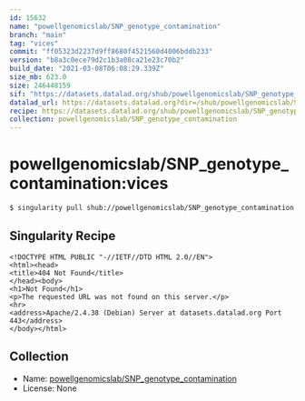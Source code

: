 ```yaml
---
id: 15632
name: "powellgenomicslab/SNP_genotype_contamination"
branch: "main"
tag: "vices"
commit: "ff05323d2237d9ff8680f4521560d4006bddb233"
version: "b8a3c0ece79d2c1b3a08ca21e23c70b2"
build_date: "2021-03-08T06:08:29.339Z"
size_mb: 623.0
size: 246448159
sif: "https://datasets.datalad.org/shub/powellgenomicslab/SNP_genotype_contamination/vices/2021-03-08-ff05323d-b8a3c0ec/b8a3c0ece79d2c1b3a08ca21e23c70b2.sif"
datalad_url: https://datasets.datalad.org?dir=/shub/powellgenomicslab/SNP_genotype_contamination/vices/2021-03-08-ff05323d-b8a3c0ec/
recipe: https://datasets.datalad.org/shub/powellgenomicslab/SNP_genotype_contamination/vices/2021-03-08-ff05323d-b8a3c0ec/Singularity
collection: powellgenomicslab/SNP_genotype_contamination
---
```


# powellgenomicslab/SNP_genotype_contamination:vices

```bash
$ singularity pull shub://powellgenomicslab/SNP_genotype_contamination:vices
```

## Singularity Recipe

```singularity
<!DOCTYPE HTML PUBLIC "-//IETF//DTD HTML 2.0//EN">
<html><head>
<title>404 Not Found</title>
</head><body>
<h1>Not Found</h1>
<p>The requested URL was not found on this server.</p>
<hr>
<address>Apache/2.4.38 (Debian) Server at datasets.datalad.org Port 443</address>
</body></html>
```

## Collection

 - Name: [powellgenomicslab/SNP_genotype_contamination](https://github.com/powellgenomicslab/SNP_genotype_contamination)
 - License: None

